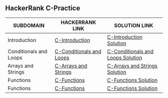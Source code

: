 ## HackerRank C-Practice 

| SUBDOMAIN | HACKERRANK LINK | SOLUTION LINK |
| --- | --- | --- |
| Introduction | [C-Introduction](https://www.hackerrank.com/domains/c?badge_type=c&filters%5Bsubdomains%5D%5B%5D=c-introduction) | [C-Introduction Solution](https://github.com/kg-0805/HackerRank-Solutions/tree/main/C%20PRACTICE/Introduction) |
| Conditionals and Loops | [C-Conditionals and Loops](https://www.hackerrank.com/domains/c?filters%5Bsubdomains%5D%5B%5D=c-conditionals-and-loops&badge_type=c) | [C-Conditionals and Loops Solution](https://github.com/kg-0805/HackerRank-Solutions/tree/main/C%20PRACTICE/Conditionals%20and%20Loops) |
| Arrays and Strings | [C-Arrays and Strings](https://www.hackerrank.com/domains/c?badge_type=c&filters%5Bsubdomains%5D%5B%5D=c-arrays-and-strings) | [C-Arrays and Strings Solution](https://github.com/kg-0805/HackerRank-Solutions/tree/main/C%20PRACTICE/Arrays%20and%20Strings) |
| Functions | [C-Functions](https://www.hackerrank.com/domains/c?badge_type=c&filters%5Bsubdomains%5D%5B%5D=c-functions) | [C-Functions Solution](https://github.com/kg-0805/HackerRank-Solutions/tree/main/C%20PRACTICE/Functions) |
| Functions | [C-Functions](https://www.hackerrank.com/domains/c?badge_type=c&filters%5Bsubdomains%5D%5B%5D=c-structs-and-enums) | [C-Functions Solution](https://github.com/kg-0805/HackerRank-Solutions/tree/main/C%20PRACTICE/Structs%20and%20Enums) |
